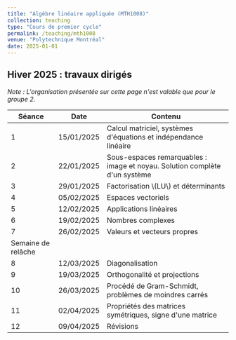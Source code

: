 ```yaml
---
title: "Algèbre linéaire appliquée (MTH1008)"
collection: teaching
type: "Cours de premier cycle"
permalink: /teaching/mth1008
venue: "Polytechnique Montréal"
date: 2025-01-01
---
```


## Hiver 2025 : travaux dirigés

*Note : L'organisation présentée sur cette page n'est valable que pour le groupe 2.*

| Séance | Date | Contenu |
| --- | --- | --- |
| 1 | 15/01/2025 | Calcul matriciel, systèmes d'équations et indépendance linéaire |
| 2 | 22/01/2025 | Sous-espaces remarquables : image et noyau. Solution complète d'un système |
| 3 | 29/01/2025 | Factorisation \\(LU\\) et déterminants |
| 4 | 05/02/2025 | Espaces vectoriels |
| 5 | 12/02/2025 | Applications linéaires |
| 6 | 19/02/2025 | Nombres complexes |
| 7 | 26/02/2025 | Valeurs et vecteurs propres |
| Semaine de relâche |
| 8 | 12/03/2025 | Diagonalisation |
| 9 | 19/03/2025 | Orthogonalité et projections |
| 10 | 26/03/2025 | Procédé de Gram-Schmidt, problèmes de moindres carrés |
| 11 | 02/04/2025 | Propriétés des matrices symétriques, signe d'une matrice |
| 12 | 09/04/2025 | Révisions
